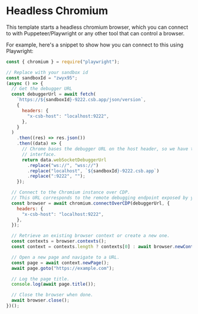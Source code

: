 # Headless Chromium

This template starts a headless chromium browser, which you can connect to with Puppeteer/Playwright or any other tool that can control a browser.

For example, here's a snippet to show how you can connect to this using Playwright:

```js
const { chromium } = require("playwright");

// Replace with your sandbox id
const sandboxId = "zwyx95";
(async () => {
  // Get the debugger URL
  const debuggerUrl = await fetch(
    `https://${sandboxId}-9222.csb.app/json/version`,
    {
      headers: {
        "x-csb-host": "localhost:9222",
      },
    }
  )
    .then((res) => res.json())
    .then((data) => {
      // Chrome bases the debugger URL on the host header, so we have to change it back to the public
      // interface.
      return data.webSocketDebuggerUrl
        .replace("ws://", "wss://")
        .replace("localhost", `${sandboxId}-9222.csb.app`)
        .replace(":9222", "");
    });

  // Connect to the Chromium instance over CDP.
  // This URL corresponds to the remote debugging endpoint exposed by your Docker container.
  const browser = await chromium.connectOverCDP(debuggerUrl, {
    headers: {
      "x-csb-host": "localhost:9222",
    },
  });

  // Retrieve an existing browser context or create a new one.
  const contexts = browser.contexts();
  const context = contexts.length ? contexts[0] : await browser.newContext();

  // Open a new page and navigate to a URL.
  const page = await context.newPage();
  await page.goto("https://example.com");

  // Log the page title.
  console.log(await page.title());

  // Close the browser when done.
  await browser.close();
})();

```
